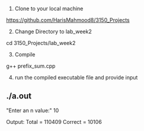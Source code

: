 1. Clone to your local machine

  https://github.com/HarisMahmood8/3150_Projects
  
2. Change Directory to lab_week2

  cd 3150_Projects/lab_week2

3. Compile

  g++ prefix_sum.cpp
  
4. run the compiled executable file and provide input
  
  ./a.out
 ------------------------------------------
  "Enter an n value:"
  10
  
  Output:
  Total = 110409
  Correct = 10106
